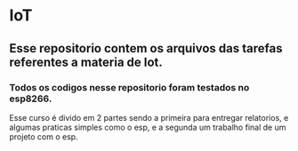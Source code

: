 # IoT

## Esse repositorio contem os arquivos das tarefas referentes a materia de Iot.

### Todos os codigos nesse repositorio foram testados no esp8266.

Esse curso é divido em 2 partes sendo a primeira para entregar relatorios, e algumas praticas simples como o esp, e a segunda um trabalho final de um projeto com o esp.